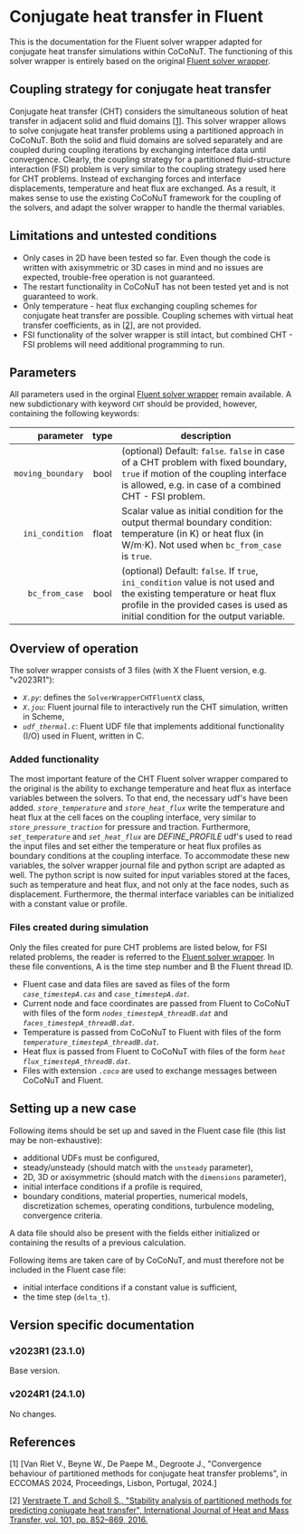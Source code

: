 # Conjugate heat transfer in Fluent

This is the documentation for the Fluent solver wrapper adapted for conjugate heat transfer simulations within CoCoNuT.
The functioning of this solver wrapper is entirely based on the original [Fluent solver wrapper](../fluent/fluent.md).


## Coupling strategy for conjugate heat transfer

Conjugate heat transfer (CHT) considers the simultaneous solution of heat transfer in adjacent solid and fluid domains [[1](#1)].
This solver wrapper allows to solve conjugate heat transfer problems using a partitioned approach in CoCoNuT.
Both the solid and fluid domains are solved separately and are coupled during coupling iterations by exchanging interface data until convergence.
Clearly, the coupling strategy for a partitioned fluid-structure interaction (FSI) problem is very similar to the coupling strategy used here for CHT problems.
Instead of exchanging forces and interface displacements, temperature and heat flux are exchanged.
As a result, it makes sense to use the existing CoCoNuT framework for the coupling of the solvers, and adapt the solver wrapper to handle the thermal variables.


## Limitations and untested conditions

* Only cases in 2D have been tested so far. Even though the code is written with axisymmetric or 3D cases in mind and no issues are expected, trouble-free operation is not guaranteed.
* The restart functionality in CoCoNuT has not been tested yet and is not guaranteed to work.
* Only temperature - heat flux exchanging coupling schemes for conjugate heat transfer are possible. Coupling schemes with virtual heat transfer coefficients, as in [[2](#2)], are not provided.
* FSI functionality of the solver wrapper is still intact, but combined CHT - FSI problems will need additional programming to run.


## Parameters

All parameters used in the orginal [Fluent solver wrapper](../fluent/fluent.md) remain available.
A new subdictionary with keyword `CHT` should be provided, however, containing the following keywords:

|         parameter | type  | description                                                                                                                                                                                             |
|------------------:|:-----:|---------------------------------------------------------------------------------------------------------------------------------------------------------------------------------------------------------|
| `moving_boundary` | bool  | (optional) Default: `false`. `false` in case of a CHT problem with fixed boundary, `true` if motion of the coupling interface is allowed, e.g. in case of a combined CHT - FSI problem.                 |
|   `ini_condition` | float | Scalar value as initial condition for the output thermal boundary condition: temperature (in K) or heat flux (in W/m$\cdot$K). Not used when `bc_from_case` is `true`.                                  |
|    `bc_from_case` | bool  | (optional) Default: `false`. If `true`, `ini_condition` value is not used and the existing temperature or heat flux profile in the provided cases is used as initial condition for the output variable. |


## Overview of operation

The solver wrapper consists of 3 files (with X the Fluent version, e.g. "v2023R1"):

-   *`X.py`*: defines the `SolverWrapperCHTFluentX` class, 
-   *`X.jou`*: Fluent journal file to interactively run the CHT simulation, written in Scheme, 
-   *`udf_thermal.c`*: Fluent UDF file that implements additional functionality (I/O) used in Fluent, written in C.


### Added functionality

The most important feature of the CHT Fluent solver wrapper compared to the original is the ability to exchange temperature and heat flux as interface variables between the solvers.
To that end, the necessary udf's have been added.
*`store_temperature`* and *`store_heat_flux`* write the temperature and heat flux at the cell faces on the coupling interface, very similar to *`store_pressure_traction`* for pressure and traction.
Furthermore, *`set_temperature`* and *`set_heat_flux`* are *DEFINE_PROFILE* udf's used to read the input files and set either the temperature or heat flux profiles as boundary conditions at the coupling interface.
To accommodate these new variables, the solver wrapper journal file and python script are adapted as well.
The python script is now suited for input variables stored at the faces, such as temperature and heat flux, and not only at the face nodes, such as displacement.
Furthermore, the thermal interface variables can be initialized with a constant value or profile.


### Files created during simulation

Only the files created for pure CHT problems are listed below, for FSI related problems, the reader is referred to the [Fluent solver wrapper](../fluent/fluent.md).
In these file conventions, A is the time step number and B the Fluent thread ID.

-   Fluent case and data files are saved as files of the form *`case_timestepA.cas`* and *`case_timestepA.dat`*.
-   Current node and face coordinates are passed from Fluent to CoCoNuT with files of the form *`nodes_timestepA_threadB.dat`* and *`faces_timestepA_threadB.dat`*. 
-   Temperature is passed from CoCoNuT to Fluent with files of the form *`temperature_timestepA_threadB.dat`*.
-   Heat flux is passed from Fluent to CoCoNuT with files of the form *`heat flux_timestepA_threadB.dat`*.
-   Files with extension *`.coco`* are used to exchange messages between CoCoNuT and Fluent.


## Setting up a new case

Following items should be set up and saved in the Fluent case file (this list may be non-exhaustive):

-   additional UDFs must be configured, 
-   steady/unsteady (should match with the `unsteady` parameter),
-   2D, 3D or axisymmetric (should match with the `dimensions` parameter),
-   initial interface conditions if a profile is required,
-   boundary conditions, material properties, numerical models, discretization schemes, operating conditions, turbulence modeling, convergence criteria.

A data file should also be present with the fields either initialized or containing the results of a previous calculation.

Following items are taken care of by CoCoNuT, and must therefore not be included in the Fluent case file:

-   initial interface conditions if a constant value is sufficient,
-   the time step (`delta_t`).


## Version specific documentation

### v2023R1 (23.1.0)

Base version.

### v2024R1 (24.1.0)

No changes.


## References

<a id="1">[1]</a>
[Van Riet V., Beyne W., De Paepe M., Degroote J., "Convergence behaviour of partitioned methods for conjugate heat transfer problems", in ECCOMAS 2024, Proceedings, Lisbon, Portugal, 2024.]

<a id="2">[2]</a>
[Verstraete T. and Scholl S., "Stability analysis of partitioned methods for predicting conjugate heat transfer", International Journal of Heat and Mass Transfer, vol. 101, pp. 852–869, 2016.](https://doi.org/10.1016/J.IJHEATMASSTRANSFER.2016.05.041)

